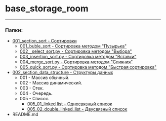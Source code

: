 # base_storage_room

-------
### Папки:
+ [001_section_sort - Сортировки](https://github.com/KonstantinVi/base_storage_room/tree/master/001_section_sorting)
  + [001_buble_sort - Сортировка методом "Пузырька"](https://github.com/KonstantinVi/base_storage_room/blob/master/001_section_sorting/001_buble_sort.py)
  + [002__select_sort.py - Сортировка методом "Выбора"](https://github.com/KonstantinVi/base_storage_room/blob/master/001_section_sorting/002_select_sort.py)  
  + [003_insertion_sort.py - Сортировка методом "Вставки"](https://github.com/KonstantinVi/base_storage_room/blob/master/001_section_sorting/003_insertion_sort.py)
  + [004_merge_sort.py - Сортировка методом "Слияния" ](https://github.com/KonstantinVi/base_storage_room/blob/master/001_section_sorting/004_merge_sort.py)
  + [005_quick_sort.py - Сортировка методом "Быстрая сортировка"](https://github.com/KonstantinVi/base_storage_room/blob/master/001_section_sorting/005_quick_sort.py)
+ [002_section_data_structure - Структуры данных]()
  + 001 - Массив обычный.
  + 002 - Массив динамический.
  + 003 - Стек.
  + 004 - Очередь.
  + 005 - Список.
    + [005_01_linked list - Односвязный список]()
    + [005_02_double_linked_list - Двусвязный список]()
+ README.md